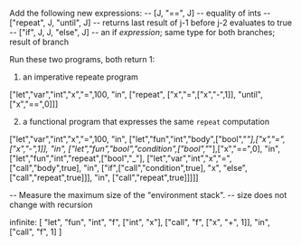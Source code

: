 
Add the following new expressions: 
-- [J, "==", J]              -- equality of ints 
-- ["repeat", J, "until", J] -- returns last result of j-1 before j-2 evaluates to true 
-- ["if", J, J, "else", J]   -- an if _expression_; same type for both branches; result of branch

Run these two programs, both return 1:

1. an imperative repeate program

["let","var","int","x","=",100,
  "in",
  ["repeat",
    ["x","=",["x","-",1]],
   "until",
    ["x","==",0]]]

2. a functional program that expresses the same `repeat` computation 

["let","var","int","x","=",100,
  "in",
  ["let","fun","int","body",["bool","_"],["x","=",["x","-",1]],
   "in",
   ["let","fun","bool","condition",["bool","_"],["x","==",0],
    "in",
    ["let","fun","int","repeat",["bool","_"],
            ["let","var","int","x","=",["call","body",true],
	      "in",
	      ["if",["call","condition",true],
	           "x",
		"else",
		["call","repeat",true]]],
      "in",
      ["call","repeat",true]]]]]

-- Measure the maximum size of the "environment stack". -- size does not change with recursion 




infinite:
	[
		"let", "fun", "int", "f", ["int", "x"], ["call", "f", ["x", "+", 1]], "in", ["call", "f", 1]
	]




